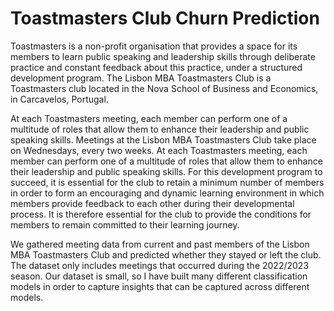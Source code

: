 # Toastmasters Club Churn Prediction
Toastmasters is a non-profit organisation that provides a space for its members to learn public speaking and leadership skills through deliberate practice and constant feedback about this practice, under a structured development program. The Lisbon MBA Toastmasters Club is a Toastmasters club located in the Nova School of Business and Economics, in Carcavelos, Portugal.

At each Toastmasters meeting, each member can perform one of a multitude of roles that allow them to enhance their leadership and public speaking skills. Meetings at the Lisbon MBA Toastmasters Club take place on Wednesdays, every two weeks. At each Toastmasters meeting, each member can perform one of a multitude of roles that allow them to enhance their leadership and public speaking skills. 
For this development program to succeed, it is essential for the club to retain a minimum number of members in order to form an encouraging and dynamic learning environment in which members provide feedback to each other during their developmental process. It is therefore essential for the club to provide the conditions for members to remain committed to their learning journey.

We gathered meeting data from current and past members of the Lisbon MBA Toastmasters Club and predicted whether they stayed or left the club. The dataset only includes meetings that occurred during the 2022/2023 season. Our dataset is small, so I have built many different classification models in order to capture insights that can be captured across different models.
